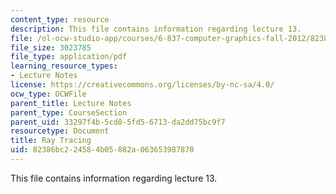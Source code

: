 ```yaml
---
content_type: resource
description: This file contains information regarding lecture 13.
file: /ol-ocw-studio-app/courses/6-837-computer-graphics-fall-2012/82386bc224584b05882a063653987870_MIT6_837F12_Lec13.pdf
file_size: 3023785
file_type: application/pdf
learning_resource_types:
- Lecture Notes
license: https://creativecommons.org/licenses/by-nc-sa/4.0/
ocw_type: OCWFile
parent_title: Lecture Notes
parent_type: CourseSection
parent_uid: 33297f4b-5cd8-5fd5-6713-da2dd75bc9f7
resourcetype: Document
title: Ray Tracing
uid: 82386bc2-2458-4b05-882a-063653987870
---
```

This file contains information regarding lecture 13.